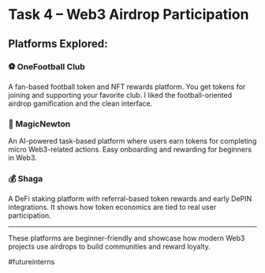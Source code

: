 # Task 4 – Web3 Airdrop Participation

## Platforms Explored:

### ⚽ OneFootball Club
A fan-based football token and NFT rewards platform. You get tokens for joining and supporting your favorite club. I liked the football-oriented airdrop gamification and the clean interface.

### 🧪 MagicNewton
An AI-powered task-based platform where users earn tokens for completing micro Web3-related actions. Easy onboarding and rewarding for beginners in Web3.

### 💰 Shaga
A DeFi staking platform with referral-based token rewards and early DePIN integrations. It shows how token economics are tied to real user participation.

---

These platforms are beginner-friendly and showcase how modern Web3 projects use airdrops to build communities and reward loyalty.

#futureinterns
